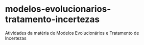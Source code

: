 # modelos-evolucionarios-tratamento-incertezas
Atividades da matéria de Modelos Evolucionários e Tratamento de Incertezas
